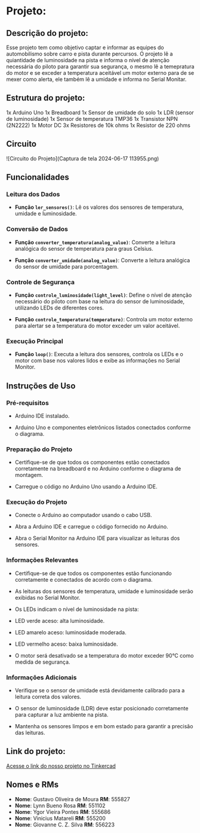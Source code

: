 # Projeto:
## Descrição do projeto:
Esse projeto tem como objetivo captar e informar as equipes do automobilismo sobre carro e pista durante percursos. O projeto lê a quiantidade de luminosidade na pista e informa o nível de atenção necessária do piloto para garantir sua segurança, o mesmo lê a temepratura do motor e se exceder a temperatura aceitável um motor externo para de se mexer como alerta, ele também lê a umidade e informa no Serial Monitar.

## Estrutura do projeto:
1x Arduino Uno
1x Breadboard
1x Sensor de umidade do solo
1x LDR (sensor de luminosidade)
1x Sensor de temperatura TMP36
1x Transistor NPN (2N2222)
1x Motor DC
3x Resistores de 10k ohms
1x Resistor de 220 ohms

## Circuito

![Circuito do Projeto](Captura de tela 2024-06-17 113955.png)

## Funcionalidades
### Leitura dos Dados
- **Função `ler_sensores()`**: Lê os valores dos sensores de temperatura, umidade e luminosidade.

### Conversão de Dados
- **Função `converter_temperatura(analog_value)`**: Converte a leitura analógica do sensor de temperatura para graus Celsius.

- **Função `converter_umidade(analog_value)`**: Converte a leitura analógica do sensor de umidade para porcentagem.

### Controle de Segurança
- **Função `controle_luminosidade(light_level)`**: Define o nível de atenção necessário do piloto com base na leitura do sensor de luminosidade, utilizando LEDs de diferentes cores.

- **Função `controle_temperatura(temperature)`**: Controla um motor externo para alertar se a temperatura do motor exceder um valor aceitável.

### Execução Principal
- **Função `loop()`**: Executa a leitura dos sensores, controla os LEDs e o motor com base nos valores lidos e exibe as informações no Serial Monitor.
## Instruções de Uso

### Pré-requisitos

- Arduino IDE instalado.

- Arduino Uno e componentes eletrônicos listados conectados conforme o diagrama.

### Preparação do Projeto

- Certifique-se de que todos os componentes estão conectados corretamente na breadboard e no Arduino conforme o diagrama de montagem.

- Carregue o código no Arduino Uno usando a Arduino IDE.

### Execução do Projeto

- Conecte o Arduino ao computador usando o cabo USB.

- Abra a Arduino IDE e carregue o código fornecido no Arduino.

- Abra o Serial Monitor na Arduino IDE para visualizar as leituras dos sensores.

### Informações Relevantes

- Certifique-se de que todos os componentes estão funcionando corretamente e conectados de acordo com o diagrama.

- As leituras dos sensores de temperatura, umidade e luminosidade serão exibidas no Serial Monitor.

- Os LEDs indicam o nível de luminosidade na pista:

- LED verde aceso: alta luminosidade.

- LED amarelo aceso: luminosidade moderada.

- LED vermelho aceso: baixa luminosidade.

- O motor será desativado se a temperatura do motor exceder 90°C como medida de segurança.

### Informações Adicionais

- Verifique se o sensor de umidade está devidamente calibrado para a leitura correta dos valores.

- O sensor de luminosidade (LDR) deve estar posicionado corretamente para capturar a luz ambiente na pista.

- Mantenha os sensores limpos e em bom estado para garantir a precisão das leituras.

## Link do projeto:
<a target="_blank" href="https://www.tinkercad.com/things/3usDwgRt4i4-edge-sprint/editel">Acesse o link do nosso projeto no Tinkercad</a>

## Nomes e RMs

- **Nome**:	  Gustavo Oliveira de Moura	        **RM**: 555827
- **Nome**:	  Lynn Bueno Rosa			              **RM**: 551102
- **Nome**:	  Ygor Vieira Pontes          	    **RM**: 555686
- **Nome**:	  Vinicius Matareli     	          **RM**: 555200
- **Nome**:	 	Giovanne C. Z. Silva 	            **RM**: 556223
